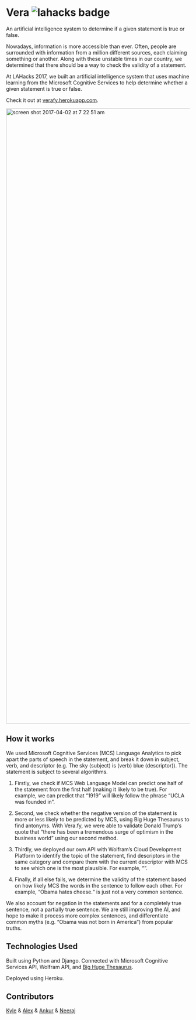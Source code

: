 # Vera ![lahacks badge](https://img.shields.io/badge/lahacks-rocks-ff69b4.svg)

An artificial intelligence system to determine if a given statement is true or false.

Nowadays, information is more accessible than ever. Often, people are surrounded with information from a million different sources, each claiming something or another. Along with these unstable times in our country, we determined that there should be a way to check the validity of a statement.

At LAHacks 2017, we built an artificial intelligence system that uses machine learning from the Microsoft Cognitive Services to help determine whether a given statement is true or false.

Check it out at [verafy.herokuapp.com](verafy.herokuapp.com).

<img width="1680" alt="screen shot 2017-04-02 at 7 22 51 am" src="https://cloud.githubusercontent.com/assets/7104017/24588013/47be8d7e-1775-11e7-995a-03c936cc7bc1.png">

## How it works

We used Microsoft Cognitive Services (MCS) Language Analytics to pick apart the parts of speech in the statement, and break it down in subject, verb, and descriptor (e.g. The sky (subject) is (verb) blue (descriptor)). The statement is subject to several algorithms. 

1. Firstly, we check if MCS Web Language Model can predict one half of the statement from the first half (making it likely to be true). For example, we can predict that “1919” will likely follow the phrase “UCLA was founded in”. 

2. Second, we check whether the negative version of the statement is more or less likely to be predicted by MCS, using Big Huge Thesaurus to find antonyms. With Vera.fy, we were able to validate Donald Trump’s quote that “there has been a tremendous surge of optimism in the business world” using our second method. 

3. Thirdly, we deployed our own API with Wolfram’s Cloud Development Platform to identify the topic of the statement, find descriptors in the same category and compare them with the current descriptor with MCS to see which one is the most plausible. For example, “”. 

4. Finally, if all else fails, we determine the validity of the statement based on how likely MCS the words in the sentence to follow each other. For example, “Obama hates cheese.“ is just not a very common sentence.

We also account for negation in the statements and for a completely true sentence, not a partially true sentence.
We are still improving the AI, and hope to make it process more complex sentences, and differentiate common myths (e.g. “Obama was not born in America”) from popular truths.

## Technologies Used

Built using Python and Django. Connected with Microsoft Cognitive Services API, Wolfram API, and [Big Huge Thesaurus](https://words.bighugelabs.com/api.php).

Deployed using Heroku.

## Contributors

[Kyle](https://github.com/kdpatters) & [Alex](https://github.com/alexcdot) & [Ankur](https://github.com/ankurpapneja) & [Neeraj](https://github.com/n3a9)
